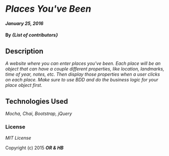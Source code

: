 # _Places You've Been_

#### _January 25, 2016_

#### By _**{List of contributors}**_

## Description

_A website where you can enter places you've been. Each place will be an object that can have a couple different properties, like location, landmarks, time of year, notes, etc. Then display those properties when a user clicks on each place. Make sure to use BDD and do the business logic for your place object first._

## Technologies Used

_Mocha, Chai, Bootstrap, jQuery_

### License

*MIT License*

Copyright (c) 2015 **_OR & HB_**
